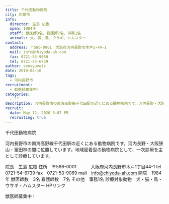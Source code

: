 ```yaml
---
title: 千代田動物病院
city: 和泉市
info:
  director: 生島 広樹
  open: 1984年
  staff: 獣医師3名、看護師7名、事務1名
  animals: 犬、猫、鳥、ウサギ、ハムスター
contact:
  address: 〒586-0001　大阪府河内長野市木戸1-44-1
  mail: info@chiyoda-ah.com
  fax: 0721-53-9069
  tel: 0721-54-6739
author: sensyuvets
date: 2019-04-16
tags:
  - 河内長野市
recruitment:
  - 獣医師募集中!
categories:
  - ""
description: 河内長野市の南海高野線千代田駅の近くにある動物病院です。河内長野・大阪狭山・富田林の間に位置しています。地域密着型の動物病院として、一次診療を主として診療しています。
recruit:
  date: May 12, 2020 5:07 PM
  recruiting: true
---
```


千代田動物病院

河内長野市の南海高野線千代田駅の近くにある動物病院です。河内長野・大阪狭山・富田林の間に位置しています。地域密着型の動物病院として、一次診療を主として診療しています。

院長　生島 広樹
住所　〒586-0001
　　　大阪府河内長野市木戸1丁目44-1
tel　0721-54-6739
fax　0721-53-9069
mail　info@chiyoda-ah.com
開院　1984年
獣医師数　3名
看護師数　7名
その他　事務1名
診療対象動物　犬・猫・鳥・ウサギ・ハムスター
HPリンク

獣医師募集中！